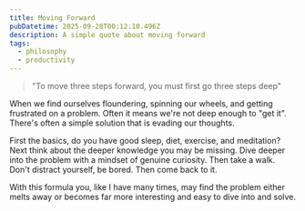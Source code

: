```yaml
---
title: Moving Forward
pubDatetime: 2025-09-28T00:12:10.496Z
description: A simple quote about moving forward
tags: 
  - philosophy
  - productivity
---
```


> "To move three steps forward, you must first go three steps deep"

When we find ourselves floundering, spinning our wheels, and getting frustrated
on a problem. Often it means we're not deep enough to "get it". There's often a
simple solution that is evading our thoughts.

First the basics, do you have good sleep, diet, exercise, and meditation? Next
think about the deeper knowledge you may be missing. Dive deeper into the
problem with a mindset of genuine curiosity. Then take a walk. Don't distract
yourself, be bored. Then come back to it.

With this formula you, like I have many times, may find the problem either melts
away or becomes far more interesting and easy to dive into and solve.
